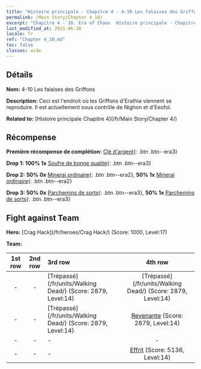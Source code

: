 ```yaml
---
title: "Histoire principale - Chapitre 4 - 4-10 Les falaises des Griffons"
permalink: /Main Story/Chapter 4_10/
excerpt: "Chapitre 4 - 10. Era of Chaos  Histoire principale - Chapitre 4_10. 4-10 Les falaises des Griffons"
last_modified_at: 2021-06-30
locale: fr
ref: "Chapter 4_10.md"
toc: false
classes: wide
---
```


## Détails

 **Nom:** 4-10 Les falaises des Griffons

 **Description:** Ceci est l'endroit où les Griffons d'Erathia viennent se reproduire. Il est actuellement sous contrôle de Nighon et d'Eeofol.

 **Related to:** [Histoire principale Chapitre 4](/fr/Main Story/Chapter 4/)

## Récompense

 **Première récompense de complétion:** [Clé d'argent](/ItemsFR/con_693/){: .btn .btn--era3}

 **Drop 1:** **100% 1x** [Soufre de bonne qualité](/ItemsFR/mat_15/){: .btn .btn--era3}

 **Drop 2:** **50% 0x** [Minerai ordinaire](/ItemsFR/mat_6/){: .btn .btn--era2}, **50% 1x** [Minerai ordinaire](/ItemsFR/mat_6/){: .btn .btn--era2}

 **Drop 3:** **50% 0x** [Parchemins de sorts](/ItemsFR/con_694/){: .btn .btn--era3}, **50% 1x** [Parchemins de sorts](/ItemsFR/con_694/){: .btn .btn--era3}


## Fight against Team
 **Hero:** [Crag Hack](/fr/heroes/Crag Hack/) (Score: 1000, Level:17)

 **Team:**


  | 1st row | 2nd row | 3rd row | 4th row |
  |:----:|:----:|:----|:----:|
  | - | - | [Trépassé](/fr/units/Walking Dead/) (Score: 2879, Level:14)  | [Trépassé](/fr/units/Walking Dead/) (Score: 2879, Level:14)  |
  | - | - | [Trépassé](/fr/units/Walking Dead/) (Score: 2879, Level:14)  | [Revenante](/fr/units/Wight/) (Score: 2879, Level:14)  |
  | - | - | - | - |
  | - | - | - | [Effrit](/fr/units/Efreeti/) (Score: 5136, Level:14)  |


